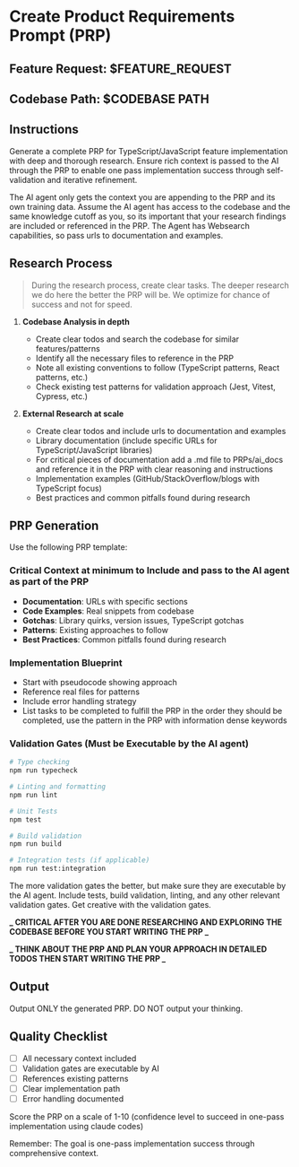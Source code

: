 # Create Product Requirements Prompt (PRP)    

## Feature Request: $FEATURE_REQUEST

## Codebase Path: $CODEBASE PATH 

## Instructions

Generate a complete PRP for TypeScript/JavaScript feature implementation with deep and thorough research. Ensure rich context is passed to the AI through the PRP to enable one pass implementation success through self-validation and iterative refinement.

The AI agent only gets the context you are appending to the PRP and its own training data. Assume the AI agent has access to the codebase and the same knowledge cutoff as you, so its important that your research findings are included or referenced in the PRP. The Agent has Websearch capabilities, so pass urls to documentation and examples.

## Research Process

> During the research process, create clear tasks. The deeper research we do here the better the PRP will be. We optimize for chance of success and not for speed.

1. **Codebase Analysis in depth**
   - Create clear todos and search the codebase for similar features/patterns
   - Identify all the necessary files to reference in the PRP
   - Note all existing conventions to follow (TypeScript patterns, React patterns, etc.)
   - Check existing test patterns for validation approach (Jest, Vitest, Cypress, etc.)


2. **External Research at scale**
   - Create clear todos and include urls to documentation and examples
   - Library documentation (include specific URLs for TypeScript/JavaScript libraries)
   - For critical pieces of documentation add a .md file to PRPs/ai_docs and reference it in the PRP with clear reasoning and instructions
   - Implementation examples (GitHub/StackOverflow/blogs with TypeScript focus)
   - Best practices and common pitfalls found during research


## PRP Generation

Use the following PRP template:

<template>

## Purpose

Template optimized for AI agents to implement features with sufficient context and self-validation capabilities to achieve working code through iterative refinement.

## Core Principles

1. **Context is King**: Include ALL necessary documentation, examples, and caveats
2. **Validation Loops**: Provide executable tests/lints the AI can run and fix
3. **Information Dense**: Use keywords and patterns from the codebase
4. **Progressive Success**: Start simple, validate, then enhance

---

## Goal

[What needs to be built - be specific about the end state and desires]

## Why

- [Business value and user impact]
- [Integration with existing features]
- [Problems this solves and for whom]

## What

[User-visible behavior and technical requirements]

### Success Criteria

- [ ] [Specific measurable outcomes]

## All Needed Context

### Documentation & References (list all context needed to implement the feature)

```yaml
# MUST READ - Include these in your context window
- url: [Official Next.js/React docs URL]
  why: [Specific sections/methods you'll need]

- file: [path/to/example.tsx]
  why: [Pattern to follow, gotchas to avoid]

- doc: [Library documentation URL]
  section: [Specific section about common pitfalls]
  critical: [Key insight that prevents common errors]

- docfile: [PRPs/ai_docs/file.md]
  why: [docs that the user has pasted in to the project]
```

### Current Codebase tree (run `tree` in the root of the project) to get an overview of the codebase

```bash

```

### Desired Codebase tree with files to be added and responsibility of file

```bash

```

### Known Gotchas of our codebase & Library Quirks

```typescript
// CRITICAL: [Library name] requires [specific setup]
// Example: Next.js 15 App Router - Route handlers must export named functions
// Example: 'use client' directive must be at top of file, affects entire component tree
// Example: Server Components can't use browser APIs or event handlers
// Example: We use TypeScript strict mode and require proper typing
```

## Implementation Blueprint

### Data models and structure

Create the core data models, we ensure type safety and consistency.

```typescript
Examples:
 - Zod schemas for validation
 - TypeScript interfaces/types
 - Database schema types
 - API response types
 - Component prop types

```

### List of tasks to be completed to fulfill the PRP in the order they should be completed

```yaml
Task 1:
MODIFY app/layout.tsx:
  - FIND pattern: "export default function RootLayout"
  - INJECT in metadata object
  - PRESERVE children prop typing

CREATE app/(dashboard)/layout.tsx:
  - MIRROR pattern from: app/layout.tsx
  - MODIFY for dashboard-specific layout
  - KEEP TypeScript typing patterns identical

...(...)

Task N:
...

```

### Per task pseudocode as needed added to each task

```typescript

# Task 1
// Pseudocode with CRITICAL details don't write entire code
export default async function NewFeature({ params }: { params: { id: string } }) {
    // PATTERN: Always validate params first (see lib/validation.ts)
    const validated = validateParams(params)  // throws ValidationError
    
    // GOTCHA: This library requires proper error boundaries
    try {
        // PATTERN: Use existing data fetching pattern
        const data = await fetchData(validated.id)  // see lib/data.ts
        
        // CRITICAL: Server Components can fetch data directly
        return (
            <div>
                {/* PATTERN: Use existing component patterns */}
                <DataDisplay data={data} />
            </div>
        )
    } catch (error) {
        // PATTERN: Standardized error handling
        return <ErrorBoundary error={error} />  // see components/error-boundary.tsx
    }
}
```

### Integration Points

```yaml
DATABASE:
  - migration: "Add table 'feature_data' with proper indexes"
  - client: "@/lib/database/client"
  - pattern: "createClient() for client components, createServerClient() for server components"

CONFIG:
  - add to: .env.local
  - pattern: "NEXT_PUBLIC_* for client-side env vars"
  - pattern: "FEATURE_TIMEOUT = process.env.FEATURE_TIMEOUT || '30000'"

ROUTES:
  - file structure: app/feature-name/page.tsx
  - api routes: app/api/feature-name/route.ts
  - middleware: middleware.ts (root level)
```

## Validation Loop

### Level 1: Syntax & Style

```bash
# Run these FIRST - fix any errors before proceeding
npm run lint                    # ESLint checks
npx tsc --noEmit               # TypeScript type checking
npm run format                 # Prettier formatting

# Expected: No errors. If errors, READ the error and fix.
```

### Level 2: Unit Tests each new feature/file/function use existing test patterns

```typescript
// CREATE __tests__/new-feature.test.tsx with these test cases:
import { render, screen } from '@testing-library/react'
import { NewFeature } from '@/components/new-feature'

describe('NewFeature', () => {
  test('renders without crashing', () => {
    render(<NewFeature />)
    expect(screen.getByRole('main')).toBeInTheDocument()
  })

  test('handles invalid input gracefully', () => {
    render(<NewFeature invalidProp="" />)
    expect(screen.getByText(/error/i)).toBeInTheDocument()
  })

  test('calls API with correct parameters', async () => {
    const mockFetch = jest.fn()
    global.fetch = mockFetch
    
    render(<NewFeature />)
    // ... test API interaction
  })
})
```

```bash
# Run and iterate until passing:
npm test new-feature.test.tsx
# If failing: Read error, understand root cause, fix code, re-run (never mock to pass)
```

### Level 3: Integration Test

```bash
# Start the dev server
npm run dev

# Test the page loads
curl http://localhost:3000/dashboard/users
# Expected: HTML response with user table

# Test the API endpoint
curl -X POST http://localhost:3000/api/feature \
  -H "Content-Type: application/json" \
  -d '{"param": "test_value"}'

# Expected: {"status": "success", "data": {...}}
# If error: Check browser console and Next.js terminal for error messages
```

### Level 4: Deployment & Creative Validation

```bash
# Production build check
npm run build

# Expected: Successful build with no errors
# Common issues:
# - "Module not found" → Check import paths
# - "Hydration mismatch" → Ensure server/client render same content
# - Type errors → Run tsc to identify

# Test production build
npm run start

# Creative validation methods:
# - E2E testing with Playwright/Cypress
# - Performance testing with Lighthouse
# - Accessibility testing with axe
# - Bundle size analysis
# - SEO validation

# Custom validation specific to the feature
# [Add creative validation methods here]
```

## Final validation Checklist

- [ ] All tests pass: `npm test`
- [ ] No linting errors: `npm run lint`
- [ ] No type errors: `npx tsc --noEmit`
- [ ] Manual test successful: [specific curl/command]
- [ ] Error cases handled gracefully
- [ ] Logs are informative but not verbose
- [ ] Documentation updated if needed

---

## Anti-Patterns to Avoid

- ❌ Don't create new patterns when existing ones work
- ❌ Don't skip validation because "it should work"
- ❌ Don't ignore failing tests - fix them
- ❌ Don't use 'use client' unnecessarily - embrace Server Components
- ❌ Don't hardcode values that should be config
- ❌ Don't catch all exceptions - be specific

</template>

### Critical Context at minimum to Include and pass to the AI agent as part of the PRP

- **Documentation**: URLs with specific sections
- **Code Examples**: Real snippets from codebase
- **Gotchas**: Library quirks, version issues, TypeScript gotchas
- **Patterns**: Existing approaches to follow
- **Best Practices**: Common pitfalls found during research

### Implementation Blueprint

- Start with pseudocode showing approach
- Reference real files for patterns
- Include error handling strategy
- List tasks to be completed to fulfill the PRP in the order they should be completed, use the pattern in the PRP with information dense keywords

### Validation Gates (Must be Executable by the AI agent)

```bash
# Type checking
npm run typecheck

# Linting and formatting
npm run lint

# Unit Tests
npm test

# Build validation
npm run build

# Integration tests (if applicable)
npm run test:integration
```

The more validation gates the better, but make sure they are executable by the AI agent.
Include tests, build validation, linting, and any other relevant validation gates. Get creative with the validation gates.

**_ CRITICAL AFTER YOU ARE DONE RESEARCHING AND EXPLORING THE CODEBASE BEFORE YOU START WRITING THE PRP _**

**_ THINK ABOUT THE PRP AND PLAN YOUR APPROACH IN DETAILED TODOS THEN START WRITING THE PRP _**

## Output

Output ONLY the generated PRP. DO NOT output your thinking.

## Quality Checklist

- [ ] All necessary context included
- [ ] Validation gates are executable by AI
- [ ] References existing patterns
- [ ] Clear implementation path
- [ ] Error handling documented

Score the PRP on a scale of 1-10 (confidence level to succeed in one-pass implementation using claude codes)

Remember: The goal is one-pass implementation success through comprehensive context.
